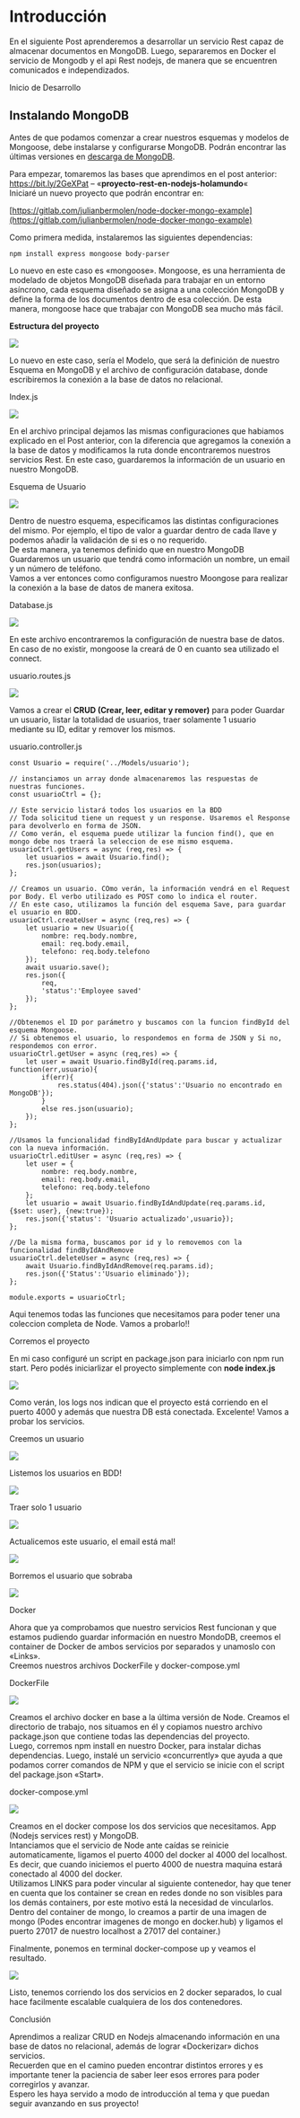 # Introducción

En el siguiente Post aprenderemos a desarrollar un servicio Rest capaz de almacenar documentos en MongoDB. Luego, separaremos en Docker el servicio de Mongodb y el api Rest nodejs, de manera que se encuentren comunicados e independizados.

Inicio de Desarrollo

## Instalando MongoDB

Antes de que podamos comenzar a crear nuestros esquemas y modelos de Mongoose, debe instalarse y configurarse MongoDB. Podrán encontrar las últimas versiones en [descarga de MongoDB](https://www.mongodb.com/download-center?jmp=nav#community).

  
Para empezar, tomaremos las bases que aprendimos en el post anterior: https://bit.ly/2GeXPat – «**proyecto-rest-en-nodejs-holamundo**«  
Iniciaré un nuevo proyecto que podrán encontrar en:  
  
[https://gitlab.com/julianbermolen/node-docker-mongo-example](https://gitlab.com/julianbermolen/node-docker-mongo-example)

  
Como primera medida, instalaremos las siguientes dependencias:  

```
npm install express mongoose body-parser
```

Lo nuevo en este caso es «mongoose». Mongoose, es una herramienta de modelado de objetos MongoDB diseñada para trabajar en un entorno asíncrono, cada esquema diseñado se asigna a una colección MongoDB y define la forma de los documentos dentro de esa colección. De esta manera, mongoose hace que trabajar con MongoDB sea mucho más fácil.

**Estructura del proyecto**

![](https://julianbermolen.com/wp-content/uploads/2021/12/image-1-1.png)

Lo nuevo en este caso, sería el Modelo, que será la definición de nuestro Esquema en MongoDB y el archivo de configuración database, donde escribiremos la conexión a la base de datos no relacional.

Index.js

![](https://julianbermolen.com/wp-content/uploads/2021/12/image-2-1024x772-1.png)

En el archivo principal dejamos las mismas configuraciones que habiamos explicado en el Post anterior, con la diferencia que agregamos la conexión a la base de datos y modificamos la ruta donde encontraremos nuestros servicios Rest. En este caso, guardaremos la información de un usuario en nuestro MongoDB.

Esquema de Usuario

![](https://julianbermolen.com/wp-content/uploads/2021/12/image-3-1.png)

Dentro de nuestro esquema, especificamos las distintas configuraciones del mismo. Por ejemplo, el tipo de valor a guardar dentro de cada llave y podemos añadir la validación de si es o no requerido.  
De esta manera, ya tenemos definido que en nuestro MongoDB Guardaremos un usuario que tendrá como información un nombre, un email y un número de teléfono.  
Vamos a ver entonces como configuramos nuestro Moongose para realizar la conexión a la base de datos de manera exitosa.

Database.js

![](https://julianbermolen.com/wp-content/uploads/2021/12/image-7-1024x305-1.png)

En este archivo encontraremos la configuración de nuestra base de datos. En caso de no existir, mongoose la creará de 0 en cuanto sea utilizado el connect.

usuario.routes.js

![](https://julianbermolen.com/wp-content/uploads/2021/12/image-5-1.png)

Vamos a crear el  **CRUD (Crear, leer, editar y remover)** para poder Guardar un usuario, listar la totalidad de usuarios, traer solamente 1 usuario mediante su ID, editar y remover los mismos.

usuario.controller.js

```
const Usuario = require('../Models/usuario');

// instanciamos un array donde almacenaremos las respuestas de nuestras funciones.
const usuarioCtrl = {};

// Este servicio listará todos los usuarios en la BDD
// Toda solicitud tiene un request y un response. Usaremos el Response para devolverlo en forma de JSON.
// Como verán, el esquema puede utilizar la funcion find(), que en mongo debe nos traerá la seleccion de ese mismo esquema.
usuarioCtrl.getUsers = async (req,res) => {
    let usuarios = await Usuario.find();
    res.json(usuarios);
};

// Creamos un usuario. COmo verán, la información vendrá en el Request por Body. El verbo utilizado es POST como lo indica el router.
// En este caso, utilizamos la función del esquema Save, para guardar el usuario en BDD.
usuarioCtrl.createUser = async (req,res) => {
    let usuario = new Usuario({
        nombre: req.body.nombre,
        email: req.body.email,
        telefono: req.body.telefono
    });
    await usuario.save();
    res.json({
        req,
        'status':'Employee saved'
    });
};

//Obtenemos el ID por parámetro y buscamos con la funcion findById del esquema Mongoose.
// Si obtenemos el usuario, lo respondemos en forma de JSON y Si no, respondemos con error.
usuarioCtrl.getUser = async (req,res) => {
    let user = await Usuario.findById(req.params.id, function(err,usuario){
        if(err){
            res.status(404).json({'status':'Usuario no encontrado en MongoDB'});
        }
        else res.json(usuario);
    });
};

//Usamos la funcionalidad findByIdAndUpdate para buscar y actualizar con la nueva información.
usuarioCtrl.editUser = async (req,res) => {
    let user = {
        nombre: req.body.nombre,
        email: req.body.email,
        telefono: req.body.telefono
    };
    let usuario = await Usuario.findByIdAndUpdate(req.params.id, {$set: user}, {new:true});
    res.json({'status': 'Usuario actualizado',usuario});
};

//De la misma forma, buscamos por id y lo removemos con la funcionalidad findByIdAndRemove
usuarioCtrl.deleteUser = async (req,res) => {
    await Usuario.findByIdAndRemove(req.params.id);
    res.json({'Status':'Usuario eliminado'});
};

module.exports = usuarioCtrl;
```

Aqui tenemos todas las funciones que necesitamos para poder tener una coleccion completa de Node. Vamos a probarlo!!

Corremos el proyecto

En mi caso configuré un script en package.json para iniciarlo con npm run start. Pero podés iniciarlizar el proyecto simplemente con  **node index.js**

![](https://julianbermolen.com/wp-content/uploads/2021/12/image-6-1.png)

Como verán, los logs nos indican que el proyecto está corriendo en el puerto 4000 y además que nuestra DB está conectada. Excelente! Vamos a probar los servicios.

Creemos un usuario

![](https://julianbermolen.com/wp-content/uploads/2021/12/image-8-1024x381-1.png)

Listemos los usuarios en BDD!

![](https://julianbermolen.com/wp-content/uploads/2021/12/image-9-1024x578-1.png)

Traer solo 1 usuario

![](https://julianbermolen.com/wp-content/uploads/2021/12/image-10.png)

Actualicemos este usuario, el email está mal!

![](https://julianbermolen.com/wp-content/uploads/2021/12/image-11-1024x687-1.png)

Borremos el usuario que sobraba

![](https://julianbermolen.com/wp-content/uploads/2021/12/image-12.png)

Docker

Ahora que ya comprobamos que nuestro servicios Rest funcionan y que estamos pudiendo guardar información en nuestro MondoDB, creemos el container de Docker de ambos servicios por separados y unamoslo con «Links».  
Creemos nuestros archivos DockerFile y docker-compose.yml

DockerFile

![](https://julianbermolen.com/wp-content/uploads/2021/12/image-13.png)

Creamos el archivo docker en base a la última versión de Node. Creamos el directorio de trabajo, nos situamos en él y copiamos nuestro archivo package.json que contiene todas las dependencias del proyecto.  
Luego, corremos npm install en nuestro Docker, para instalar dichas dependencias. Luego, instalé un servicio «concurrently» que ayuda a que podamos correr comandos de NPM y que el servicio se inicie con el script del package.json «Start».

docker-compose.yml

![](https://julianbermolen.com/wp-content/uploads/2021/12/image-16.png)

Creamos en el docker compose los dos servicios que necesitamos. App (Nodejs services rest) y MongoDB.  
Intanciamos que el servicio de Node ante caídas se reinicie automaticamente, ligamos el puerto 4000 del docker al 4000 del localhost. Es decir, que cuando iniciemos el puerto 4000 de nuestra maquina estará conectado al 4000 del docker.  
Utilizamos LINKS para poder vincular al siguiente contenedor, hay que tener en cuenta que los container se crean en redes donde no son visibles para los demás containers, por este motivo está la necesidad de vincularlos. Dentro del container de mongo, lo creamos a partir de una imagen de mongo (Podes encontrar imagenes de mongo en docker.hub) y ligamos el puerto 27017 de nuestro localhost a 27017 del container.)  
  
Finalmente, ponemos en terminal docker-compose up y veamos el resultado.  

![](https://julianbermolen.com/wp-content/uploads/2021/12/image-17-1024x123.png)

Listo, tenemos corriendo los dos servicios en 2 docker separados, lo cual hace facilmente escalable cualquiera de los dos contenedores.

Conclusión

Aprendimos a realizar CRUD en Nodejs almacenando información en una base de datos no relacional, además de lograr «Dockerizar» dichos servicios.  
Recuerden que en el camino pueden encontrar distintos errores y es importante tener la paciencia de saber leer esos errores para poder corregirlos y avanzar.  
Espero les haya servido a modo de introducción al tema y que puedan seguir avanzando en sus proyecto!